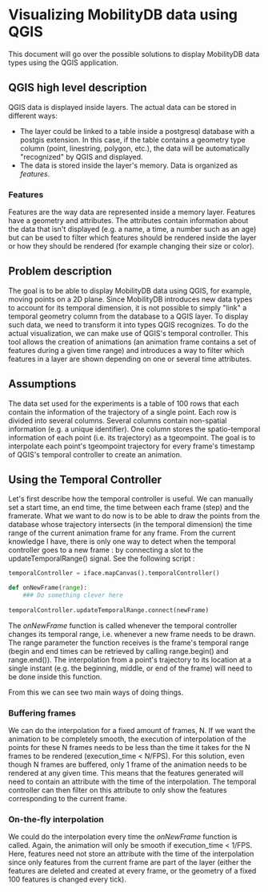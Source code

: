 # Visualizing MobilityDB data using QGIS
This document will go over the possible solutions to display MobilityDB data types using the QGIS application.

## QGIS high level description

QGIS data is displayed inside layers. The actual data can be stored in different ways:
- The layer could be linked to a table inside a postgresql database with a postgis extension. In this case, if the table contains a geometry type column (point, linestring, polygon, etc.), the data will be automatically "recognized" by QGIS and displayed.
- The data is stored inside the layer's memory. Data is organized as *features*.

### Features
Features are the way data are represented inside a memory layer. Features have a geometry and attributes. The attributes contain information about the data that isn't displayed (e.g. a name, a time, a number such as an age) but can be used to filter which features should be rendered inside the layer or how they should be rendered (for example changing their size or color).

## Problem description

The goal is to be able to display MobilityDB data using QGIS, for example, moving points on a 2D plane. Since MobilityDB introduces new data types to account for its temporal dimension, it is not possible to simply "link" a temporal geometry column from the database to a QGIS layer. To display such data, we need to transform it into types QGIS recognizes. To do the actual visualization, we can make use of QGIS's temporal controller. This tool allows the creation of animations (an animation frame contains a set of features during a given time range) and introduces a way to filter which features in a layer are shown depending on one or several time attributes. 

## Assumptions

The data set used for the experiments is a table of 100 rows that each contain the information of the trajectory of a single point. Each row is divided into several columns. Several columns contain non-spatial information (e.g. a unique identifier). One column stores the spatio-temporal information of each point (i.e. its trajectory) as a tgeompoint. The goal is to interpolate each point's tgeompoint trajectory for every frame's timestamp of QGIS's temporal controller to create an animation.

## Using the Temporal Controller
Let's first describe how the temporal controller is useful. We can manually set a start time, an end time, the time between each frame (step) and the framerate. What we want to do now is to be able to draw the points from the database whose trajectory intersects (in the temporal dimension) the time range of the current animation frame for any frame. From the current knowledge I have, there is only one way to detect when the temporal controller goes to a new frame : by connecting a slot to the updateTemporalRange() signal. See the following script :
```python
temporalController = iface.mapCanvas().temporalController()

def onNewFrame(range):
    ### Do something clever here
    
temporalController.updateTemporalRange.connect(newFrame)
```
The _onNewFrame_ function is called whenever the temporal controller changes its temporal range, i.e. whenever a new frame needs to be drawn. The range parameter the function receives is the frame's temporal range (begin and end times can be retrieved by calling range.begin() and range.end()). 
The interpolation from a point's trajectory to its location at a single instant (e.g. the beginning, middle, or end of the frame) will need to be done inside this function.

From this we can see two main ways of doing things.
### Buffering frames
We can do the interpolation for a fixed amount of frames, N. If we want the animation to be completely smooth, the execution of interpolation of the points for these N frames needs to be less than the time it takes for the N frames to be rendered (execution_time < N/FPS). For this solution, even though N frames are buffered, only 1 frame of the animation needs to be rendered at any given time. This means that the features generated will need to contain an attribute with the time of the interpolation. The temporal controller can then filter on this attribute to only show the features corresponding to the current frame.

### On-the-fly interpolation
We could do the interpolation every time the _onNewFrame_ function is called. Again, the animation will only be smooth if execution_time < 1/FPS. Here, features need not store an attribute with the time of the interpolation since only features from the current frame are part of the layer (either the features are deleted and created at every frame, or the geometry of a fixed 100 features is changed every tick).
